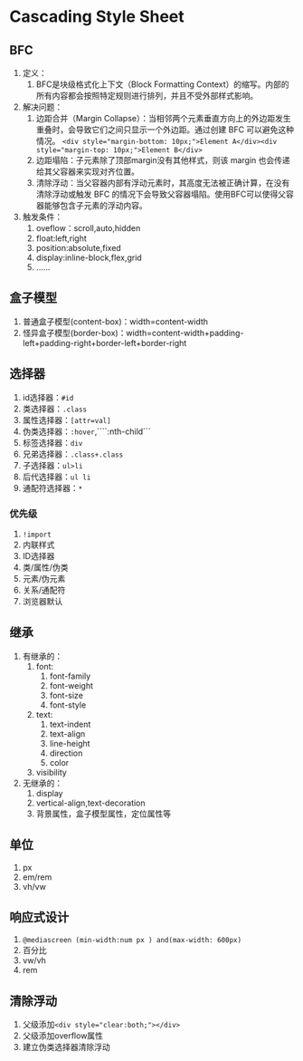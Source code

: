 # Cascading Style Sheet
## BFC
1. 定义：
   1. BFC是块级格式化上下文（Block Formatting Context）的缩写。内部的所有内容都会按照特定规则进行排列，并且不受外部样式影响。
2. 解决问题：
   1. 边距合并（Margin Collapse）：当相邻两个元素垂直方向上的外边距发生重叠时，会导致它们之间只显示一个外边距。通过创建 BFC 可以避免这种情况。
    ```<div style="margin-bottom: 10px;">Element A</div><div style="margin-top: 10px;">Element B</div>```
   2. 边距塌陷：子元素除了顶部margin没有其他样式，则该 margin 也会传递给其父容器来实现对齐位置。
   3. 清除浮动：当父容器内部有浮动元素时，其高度无法被正确计算，在没有清除浮动或触发 BFC 的情况下会导致父容器塌陷。使用BFC可以使得父容器能够包含子元素的浮动内容。
3. 触发条件：
   1. oveflow：scroll,auto,hidden
   2. float:left,right
   3. position:absolute,fixed
   4. display:inline-block,flex,grid
   5. ......
## 盒子模型
1. 普通盒子模型(content-box)：width=content-width
2. 怪异盒子模型(border-box)：width=content-width+padding-left+padding-right+border-left+border-right
## 选择器
1. id选择器：```#id```
2. 类选择器：```.class```
3. 属性选择器：```[attr=val]```
4. 伪类选择器：```:hover```,````:nth-child```
5. 标签选择器：```div```
6. 兄弟选择器：```.class+.class```
7. 子选择器：```ul>li```
8. 后代选择器：```ul li```
9. 通配符选择器：```*```
### 优先级
1. ```!import```
2. 内联样式
3. ID选择器
4. 类/属性/伪类
5. 元素/伪元素
6. 关系/通配符
7. 浏览器默认
## 继承
1. 有继承的：
   1. font:
      1. font-family
      2. font-weight
      3. font-size
      4. font-style
   2. text:
      1. text-indent
      2. text-align
      3. line-height
      4. direction
      5. color
   3. visibility
2. 无继承的：
   1.  display
   2.  vertical-align,text-decoration
   3.  背景属性，盒子模型属性，定位属性等
## 单位
1. px
2. em/rem
3. vh/vw
## 响应式设计
1. ```@mediascreen (min-width:num px ) and(max-width: 600px)```
2. 百分比
3. vw/vh
4. rem
## 清除浮动
1. 父级添加```<div style="clear:both;"></div>```
2. 父级添加overflow属性
3. 建立伪类选择器清除浮动